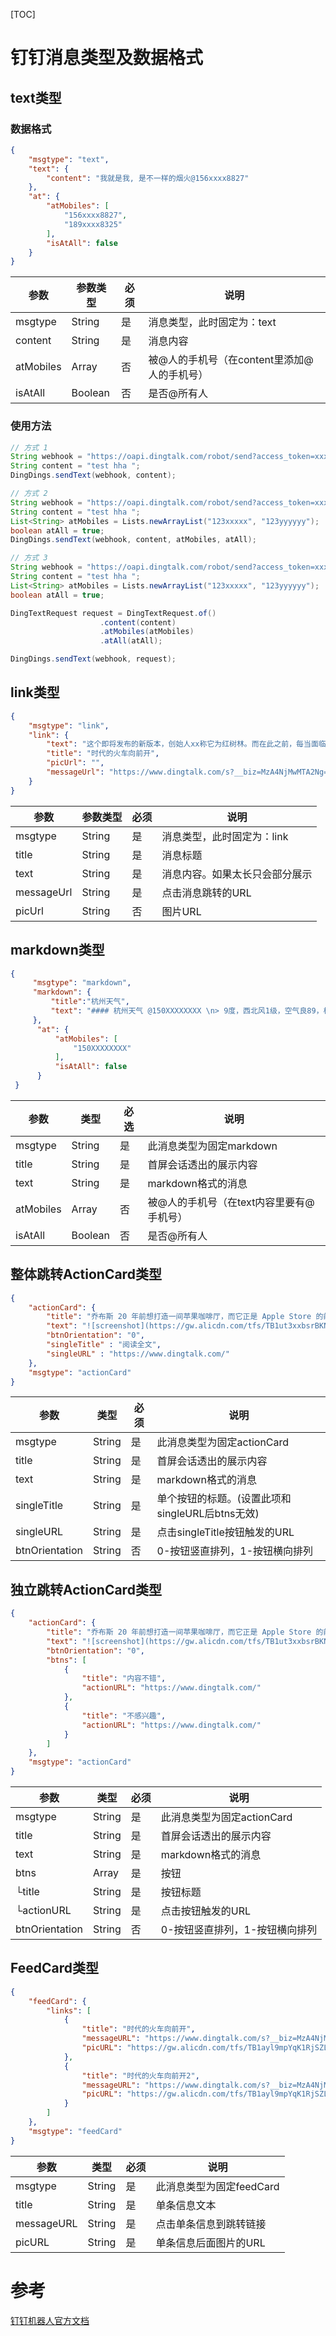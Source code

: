 [TOC]

# 钉钉消息类型及数据格式

## text类型

### 数据格式

```json
{
    "msgtype": "text", 
    "text": {
        "content": "我就是我, 是不一样的烟火@156xxxx8827"
    }, 
    "at": {
        "atMobiles": [
            "156xxxx8827", 
            "189xxxx8325"
        ], 
        "isAtAll": false
    }
}
```

| **参数**  | **参数类型** | **必须** | **说明**                                    |
| --------- | ------------ | -------- | ------------------------------------------- |
| msgtype   | String       | 是       | 消息类型，此时固定为：text                  |
| content   | String       | 是       | 消息内容                                    |
| atMobiles | Array        | 否       | 被@人的手机号（在content里添加@人的手机号） |
| isAtAll   | Boolean      | 否       | 是否@所有人                                 |

### 使用方法

```java
// 方式 1
String webhook = "https://oapi.dingtalk.com/robot/send?access_token=xxxx";
String content = "test hha ";
DingDings.sendText(webhook, content);

// 方式 2
String webhook = "https://oapi.dingtalk.com/robot/send?access_token=xxxx";
String content = "test hha ";
List<String> atMobiles = Lists.newArrayList("123xxxxx", "123yyyyyy");
boolean atAll = true;
DingDings.sendText(webhook, content, atMobiles, atAll);

// 方式 3
String webhook = "https://oapi.dingtalk.com/robot/send?access_token=xxxx";
String content = "test hha ";
List<String> atMobiles = Lists.newArrayList("123xxxxx", "123yyyyyy");
boolean atAll = true;

DingTextRequest request = DingTextRequest.of()
                    .content(content)
                    .atMobiles(atMobiles)
                    .atAll(atAll);

DingDings.sendText(webhook, request);
```


## link类型

```json
{
    "msgtype": "link", 
    "link": {
        "text": "这个即将发布的新版本，创始人xx称它为红树林。而在此之前，每当面临重大升级，产品经理们都会取一个应景的代号，这一次，为什么是红树林", 
        "title": "时代的火车向前开", 
        "picUrl": "", 
        "messageUrl": "https://www.dingtalk.com/s?__biz=MzA4NjMwMTA2Ng==&mid=2650316842&idx=1&sn=60da3ea2b29f1dcc43a7c8e4a7c97a16&scene=2&srcid=09189AnRJEdIiWVaKltFzNTw&from=timeline&isappinstalled=0&key=&ascene=2&uin=&devicetype=android-23&version=26031933&nettype=WIFI"
    }
}
```

| **参数**   | **参数类型** | **必须** | **说明**                       |
| ---------- | ------------ | -------- | ------------------------------ |
| msgtype    | String       | 是       | 消息类型，此时固定为：link     |
| title      | String       | 是       | 消息标题                       |
| text       | String       | 是       | 消息内容。如果太长只会部分展示 |
| messageUrl | String       | 是       | 点击消息跳转的URL              |
| picUrl     | String       | 否       | 图片URL                        |


## markdown类型

```json
{
     "msgtype": "markdown",
     "markdown": {
         "title":"杭州天气",
         "text": "#### 杭州天气 @150XXXXXXXX \n> 9度，西北风1级，空气良89，相对温度73%\n> ![screenshot](https://img.alicdn.com/tfs/TB1NwmBEL9TBuNjy1zbXXXpepXa-2400-1218.png)\n> ###### 10点20分发布 [天气](https://www.dingtalk.com) \n"
     },
      "at": {
          "atMobiles": [
              "150XXXXXXXX"
          ],
          "isAtAll": false
      }
 }
```

| **参数**  | **类型** | **必选** | **说明**                                 |
| --------- | -------- | -------- | ---------------------------------------- |
| msgtype   | String   | 是       | 此消息类型为固定markdown                 |
| title     | String   | 是       | 首屏会话透出的展示内容                   |
| text      | String   | 是       | markdown格式的消息                       |
| atMobiles | Array    | 否       | 被@人的手机号（在text内容里要有@手机号） |
| isAtAll   | Boolean  | 否       | 是否@所有人                              |

## 整体跳转ActionCard类型

```json
{
    "actionCard": {
        "title": "乔布斯 20 年前想打造一间苹果咖啡厅，而它正是 Apple Store 的前身", 
        "text": "![screenshot](https://gw.alicdn.com/tfs/TB1ut3xxbsrBKNjSZFpXXcXhFXa-846-786.png) ### 乔布斯 20 年前想打造的苹果咖啡厅 Apple Store 的设计正从原来满满的科技感走向生活化，而其生活化的走向其实可以追溯到 20 年前苹果一个建立咖啡馆的计划", 
        "btnOrientation": "0", 
        "singleTitle" : "阅读全文",
        "singleURL" : "https://www.dingtalk.com/"
    }, 
    "msgtype": "actionCard"
}
```

| **参数**       | **类型** | **必须** | **说明**                                        |
| -------------- | -------- | -------- | ----------------------------------------------- |
| msgtype        | String   | 是       | 此消息类型为固定actionCard                      |
| title          | String   | 是       | 首屏会话透出的展示内容                          |
| text           | String   | 是       | markdown格式的消息                              |
| singleTitle    | String   | 是       | 单个按钮的标题。(设置此项和singleURL后btns无效) |
| singleURL      | String   | 是       | 点击singleTitle按钮触发的URL                    |
| btnOrientation | String   | 否       | 0-按钮竖直排列，1-按钮横向排列                  |


## 独立跳转ActionCard类型

```json
{
    "actionCard": {
        "title": "乔布斯 20 年前想打造一间苹果咖啡厅，而它正是 Apple Store 的前身", 
        "text": "![screenshot](https://gw.alicdn.com/tfs/TB1ut3xxbsrBKNjSZFpXXcXhFXa-846-786.png) ### 乔布斯 20 年前想打造的苹果咖啡厅 Apple Store 的设计正从原来满满的科技感走向生活化，而其生活化的走向其实可以追溯到 20 年前苹果一个建立咖啡馆的计划", 
        "btnOrientation": "0", 
        "btns": [
            {
                "title": "内容不错", 
                "actionURL": "https://www.dingtalk.com/"
            }, 
            {
                "title": "不感兴趣", 
                "actionURL": "https://www.dingtalk.com/"
            }
        ]
    }, 
    "msgtype": "actionCard"
}
```


| **参数**       | **类型** | **必须** | **说明**                       |
| -------------- | -------- | -------- | ------------------------------ |
| msgtype        | String   | 是       | 此消息类型为固定actionCard     |
| title          | String   | 是       | 首屏会话透出的展示内容         |
| text           | String   | 是       | markdown格式的消息             |
| btns           | Array    | 是       | 按钮                           |
| └title         | String   | 是       | 按钮标题                       |
| └actionURL     | String   | 是       | 点击按钮触发的URL              |
| btnOrientation | String   | 否       | 0-按钮竖直排列，1-按钮横向排列 |

## FeedCard类型

```json
{
    "feedCard": {
        "links": [
            {
                "title": "时代的火车向前开", 
                "messageURL": "https://www.dingtalk.com/s?__biz=MzA4NjMwMTA2Ng==&mid=2650316842&idx=1&sn=60da3ea2b29f1dcc43a7c8e4a7c97a16&scene=2&srcid=09189AnRJEdIiWVaKltFzNTw&from=timeline&isappinstalled=0&key=&ascene=2&uin=&devicetype=android-23&version=26031933&nettype=WIFI", 
                "picURL": "https://gw.alicdn.com/tfs/TB1ayl9mpYqK1RjSZLeXXbXppXa-170-62.png"
            },
            {
                "title": "时代的火车向前开2", 
                "messageURL": "https://www.dingtalk.com/s?__biz=MzA4NjMwMTA2Ng==&mid=2650316842&idx=1&sn=60da3ea2b29f1dcc43a7c8e4a7c97a16&scene=2&srcid=09189AnRJEdIiWVaKltFzNTw&from=timeline&isappinstalled=0&key=&ascene=2&uin=&devicetype=android-23&version=26031933&nettype=WIFI", 
                "picURL": "https://gw.alicdn.com/tfs/TB1ayl9mpYqK1RjSZLeXXbXppXa-170-62.png"
            }
        ]
    }, 
    "msgtype": "feedCard"
}
```

| **参数**   | **类型** | **必须** | **说明**                 |
| ---------- | -------- | -------- | ------------------------ |
| msgtype    | String   | 是       | 此消息类型为固定feedCard |
| title      | String   | 是       | 单条信息文本             |
| messageURL | String   | 是       | 点击单条信息到跳转链接   |
| picURL     | String   | 是       | 单条信息后面图片的URL    |




# 参考

[钉钉机器人官方文档](https://ding-doc.dingtalk.com/doc#/serverapi2/qf2nxq)
